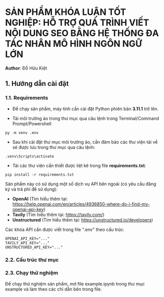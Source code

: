 # **SẢN PHẨM KHÓA LUẬN TỐT NGHIỆP: HỖ TRỢ QUÁ TRÌNH VIẾT NỘI DUNG SEO BẰNG HỆ THỐNG ĐA TÁC NHÂN MÔ HÌNH NGÔN NGỮ LỚN**

**Author**: Đỗ Hữu Kiệt

## **1. Hướng dẫn cài đặt**

### **1.1. Requirements**

- Để chạy sản phẩm, máy tính cần cài đặt Python phiên bản **3.11.1** trở lên.

- Tải môi trường ảo trong thư mục qua câu lệnh trong Terminal/Command Prompt/Powershell

```{cmd}
py -m venv .env
```

- Sau khi cài đặt thư mục môi trường ảo, cần đảm bảo các thư viện tải về sẽ được lưu trong thư mục qua câu lệnh:

```{cmd}
.venv\Scripts\activate
```

- Tải các thư viện cần thiết được liệt kê trong file **requirements.txt**:

```{cmd}
pip install -r requirements.txt
```

Sản phẩm này có sử dụng một số dịch vụ API bên ngoài (có yêu cầu đăng ký và trả phí để sử dụng):

- **OpenAI** (Tìm hiểu thêm tại: https://help.openai.com/en/articles/4936850-where-do-i-find-my-openai-api-key)
- **Tavily** (Tìm hiểu thêm tại: https://tavily.com/)
- **Unstructured** (Tìm hiểu thêm tại: https://unstructured.io/developers)

Các khóa API cần được viết trong file ".env" theo cấu trúc:

```
OPENAI_API_KEY="..."
TAVILY_API_KEY="..."
UNSTRUCTURED_API_KEY="..."
```

### **2.2. Cấu trúc thư mục**

### **2.3. Chạy thử nghiệm**

Để chạy thử nghiệm sản phẩm, mở file example.ipynb trong thư mục example và làm theo các chỉ dẫn bên trong file.